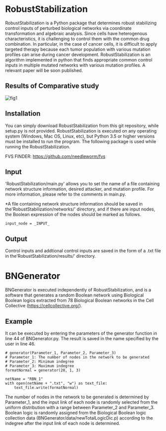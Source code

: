 # RobustStabilization
RobustStabilization is a Python package that determines robust stabilizing control inputs of perturbed biological networks via coordinate transformation and algebraic analysis. Since cells have heterogenous characteristics, it is challenging to control them with the common drug combination. In particular, in the case of cancer cells, it is difficult to apply targeted therapy because each tumor population with various mutation profiles can arise during cancer development. RobustStabilization is an algorithm implemented in python that finds appropriate common control inputs in multiple mutated networks with various mutation profiles. A relevant paper will be soon published.

## Results of Comparative study
<img src="fig1.png" alt="fig1" />

## Installation
You can simply download RobustStabilization from this git repository, while setup.py is not provided. RobustStabilization is executed on any operating system (Windows, Mac OS, Linux, etc), but Python 3.5 or higher versions must be installed to run the program. The following package is used while running the RobustStabilization.

FVS FINDER: https://github.com/needleworm/fvs

## Input
'RobustStabilization/main.py' allows you to set the name of a file containing network structure information, desired attacker, and mutation profile. For more information, please refer to the comments in main.py.

*A file containing network structure information should be saved in the'RobustStabilization/networks/' directory, and if there are input nodes, the Boolean expression of the nodes should be marked as follows.
```
input_node = _INPUT_
```
## Output
Control inputs and addtional control inputs are saved in the form of a .txt file in the'RobustStabilization/results/' directory.


# BNGenerator
BNGenerator is executed independently of RobustStabilization, and is a software that generates a random Boolean network using Biological Boolean logics extracted from 78 Biological Boolean networks in the Cell Collective (https://cellcollective.org/).

## Example
It can be executed by entering the parameters of the generator function in line 44 of BNGenerator.py.
The result is saved in the name specified by the user in line 46.

```
# generator(Parameter_1, Parameter_2, Parameter_3)
# Parameter_1: The number of nodes in the network to be generated
# Parameter_2: Minimum indegree
# Parameter_3: Maximum indegree
formatNormal = generator(20, 1, 3)

netName = "RBN_1"
with open(netName + ".txt", "w") as text_file:
    text_file.write(formatNormal)
```

The number of nodes in the network to be generated is determined by Parameter_1, and the input link of each node is randomly selected from the uniform distribution with a range between Parameter_2 and Parameter_3. Boolean logic is randomly assigned from the Biological Boolean logic collection data (BNGenerator/data/newTotalLogicDic.p) according to the indegree after the input link of each node is determined.

